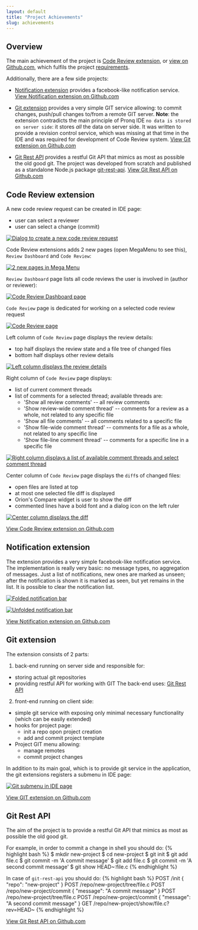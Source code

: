 ```yaml
---
layout: default
title: "Project Achievements"
slug: achievements
---
```


## Overview

The main achievement of the project is
[Code Review extension](#code_review_extension),
or [view on Github.com](https://github.com/korya/hp-ide-code-review-extension),
which fulfils the project
[requirements](./objectives.html#requirements).

Additionally, there are a few side projects:

 - [Notification extension](#notification_extension)
   provides a facebook-like notification service.
   [View Notification extension on Github.com](https://github.com/korya/hp-ide-notification-extension)
   
 - [Git extension](#git_extension)
   provides a very simple GIT service allowing: to commit changes, push/pull changes to/from a remote GIT server. 
    **Note**: the extension contradicts the main principle of Pronq IDE `no data is stored on server side`: it stores _all_ the data on server side. It was written to provide a revision control service, which was missing at that time in the IDE and was required for development of Code Review system.
    [View Git extension on Github.com](https://github.com/korya/hp-ide-git-extension)
    
 - [Git Rest API](#git_rest_api)
    provides a restful Git API that mimics as most as possible the old good git.
    The project was developed from scratch and published as a standalone Node.js package [git-rest-api](https://www.npmjs.org/package/git-rest-api).
    [View Git Rest API on Github.com](https://github.com/korya/node-git-rest-api)

## Code Review extension

A new code review request can be created in IDE page:
 - user can select a reviewer
 - user can select a change (commit)

[
![Dialog to create a new code review request](./images/code-review-create.png)
](./images/code-review-create.png)

Code Review extensions adds 2 new pages (open MegaMenu to see this), `Review Dashboard` and `Code Review`:

[
![2 new pages in Mega Menu](./images/code-review-mega-menu.png)
](./images/code-review-mega-menu.png)

`Review Dashboard` page lists all code reviews the user is involved in (author or reviewer):

[
![Code Review Dashboard page](./images/code-review-dashboard.png)
](./images/code-review-dashboard.png)

`Code Review` page is dedicated for working on a selected code review request

[
![Code Review page](./images/code-review-page.png)
](./images/code-review-page.png)

Left column of `Code Review` page displays the review details:
 - top half displays the review state and a file tree of changed files
 - bottom half displays other review details

[
![Left column displays the review details](./images/code-review-page-details.png)
](./images/code-review-page-details.png)

Right column of `Code Review` page displays:
 - list of current comment threads
 - list of comments for a selected thread; available threads are:
    - 'Show all review comments' -- all review comments
    - 'Show review-wide comment thread' -- comments for a review as a whole, not related to any specific file
    - 'Show all file comments' -- all comments related to a specific file
    - 'Show file-wide comment thread' -- comments for a file as a whole, not related to any specific line
    - 'Show file-line comment thread' -- comments for a specific line in a specific file

[
![Right column displays a list of available comment threads and select comment thread](./images/code-review-page-thread-list.png)
](./images/code-review-page-thread-list.png)

Center column of `Code Review` page displays the `diff`s of changed files:
 - open files are listed at top
 - at most one selected file diff is displayed
 - Orion's Compare widget is user to show the diff
 - commented lines have a bold font and a dialog icon on the left ruler

[
![Center column displays the diff](./images/code-review-page-diff-area.png)
](./images/code-review-page-diff-area.png)

[View Code Review extension on Github.com](https://github.com/korya/hp-ide-code-review-extension)

## Notification extension

The extension provides a very simple facebook-like notification service.
The implementation is really very basic: no message types, no aggregation of messages.
Just a list of notifications, new ones are marked as unseen;
after the notification is shown it is marked as seen, but yet remains in the list.
It is possible to clear the notification list.

[
![Folded notification bar](./images/notification-folded.png)
](./images/notification-folded.png)

[
![Unfolded notification bar](./images/notification-unfolded.png)
](./images/notification-unfolded.png)


[View Notification extension on Github.com](https://github.com/korya/hp-ide-notification-extension)

## Git extension

The extension consists of 2 parts:
 1. back-end running on server side and responsible for:
   - storing actual git repositories
   - providing restful API for working with GIT
   The back-end uses: [Git Rest API](#git_rest_api)
 2. front-end running on client side:
   - simple git service with exposing only minimal necessary functionality
     (which can be easily extended)
   - hooks for project page:
     * init a repo opon project creation
     * add and commit project template
   - Project GIT menu allowing:
     * manage remotes
     * commit project changes

In addition to its main goal, which is to provide git service in the application, the git extensions registers a submenu in IDE page:

[
![Git submenu in IDE page](./images/git-ide-menu.png)
](./images/git-ide-menu.png)

[View GIT extension on Github.com](https://github.com/korya/hp-ide-git-extension)

## Git Rest API

The aim of the project is to provide a restful Git API that
mimics as most as possible the old good git.

For example, in order to commit a change in shell you should do:
{% highlight bash %}
$ mkdir new-project
$ cd new-project
$ git init
$ git add file.c
$ git commit -m 'A commit message'
$ git add file.c
$ git commit -m 'A second commit message'
$ git show HEAD~:file.c
{% endhighlight %}

In case of `git-rest-api` you should do:
{% highlight bash %}
POST /init
  { "repo": "new-project" }
POST /repo/new-project/tree/file.c
POST /repo/new-project/commit
  { "message": "A commit message" }
POST /repo/new-project/tree/file.c
POST /repo/new-project/commit
  { "message": "A second commit message" }
GET  /repo/new-project/show/file.c?rev=HEAD~
{% endhighlight %}

[View Git Rest API on Github.com](https://github.com/korya/node-git-rest-api)

